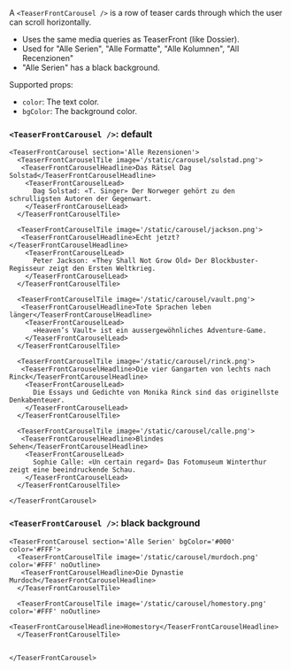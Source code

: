 A `<TeaserFrontCarousel />` is a row of teaser cards through which the user can scroll horizontally.

- Uses the same media queries as TeaserFront (like Dossier).
- Used for "Alle Serien", "Alle Formatte", "Alle Kolumnen", "All Recenzionen"
- "Alle Serien" has a black background.



Supported props:
- `color`: The text color.
- `bgColor`: The background color.

### `<TeaserFrontCarousel />`: default

```react
<TeaserFrontCarousel section='Alle Rezensionen'>
  <TeaserFrontCarouselTile image='/static/carousel/solstad.png'>
   <TeaserFrontCarouselHeadline>Das Rätsel Dag Solstad</TeaserFrontCarouselHeadline>
    <TeaserFrontCarouselLead>
      Dag Solstad: «T. Singer» Der Norweger gehört zu den schrulligsten Autoren der Gegenwart.
    </TeaserFrontCarouselLead>
  </TeaserFrontCarouselTile>

  <TeaserFrontCarouselTile image='/static/carousel/jackson.png'>
   <TeaserFrontCarouselHeadline>Echt jetzt?</TeaserFrontCarouselHeadline>
    <TeaserFrontCarouselLead>
      Peter Jackson: «They Shall Not Grow Old» Der Blockbuster-Regisseur zeigt den Ersten Weltkrieg.
    </TeaserFrontCarouselLead>
  </TeaserFrontCarouselTile>

  <TeaserFrontCarouselTile image='/static/carousel/vault.png'>
   <TeaserFrontCarouselHeadline>Tote Sprachen leben länger</TeaserFrontCarouselHeadline>
    <TeaserFrontCarouselLead>
      «Heaven’s Vault» ist ein aussergewöhnliches Adventure-Game.
    </TeaserFrontCarouselLead>
  </TeaserFrontCarouselTile>

  <TeaserFrontCarouselTile image='/static/carousel/rinck.png'>
   <TeaserFrontCarouselHeadline>Die vier Gangarten von lechts nach Rinck</TeaserFrontCarouselHeadline>
    <TeaserFrontCarouselLead>
      Die Essays und Gedichte von Monika Rinck sind das originellste Denkabenteuer.
    </TeaserFrontCarouselLead>
  </TeaserFrontCarouselTile>

  <TeaserFrontCarouselTile image='/static/carousel/calle.png'>
   <TeaserFrontCarouselHeadline>Blindes Sehen</TeaserFrontCarouselHeadline>
    <TeaserFrontCarouselLead>
      Sophie Calle: «Un certain regard» Das Fotomuseum Winterthur zeigt eine beeindruckende Schau.
    </TeaserFrontCarouselLead>
  </TeaserFrontCarouselTile>

</TeaserFrontCarousel>
```

### `<TeaserFrontCarousel />`: black background

```react
<TeaserFrontCarousel section='Alle Serien' bgColor='#000' color='#FFF'>
  <TeaserFrontCarouselTile image='/static/carousel/murdoch.png' color='#FFF' noOutline>
   <TeaserFrontCarouselHeadline>Die Dynastie Murdoch</TeaserFrontCarouselHeadline>
  </TeaserFrontCarouselTile>

  <TeaserFrontCarouselTile image='/static/carousel/homestory.png' color='#FFF' noOutline>
   <TeaserFrontCarouselHeadline>Homestory</TeaserFrontCarouselHeadline>
  </TeaserFrontCarouselTile>


</TeaserFrontCarousel>
```
